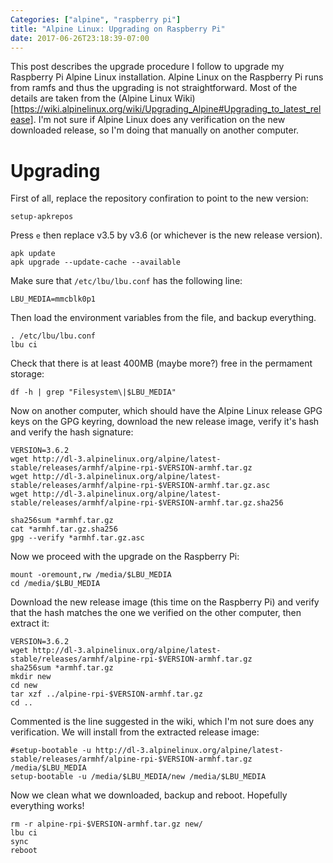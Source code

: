 ```yaml
---
Categories: ["alpine", "raspberry pi"]
title: "Alpine Linux: Upgrading on Raspberry Pi"
date: 2017-06-26T23:18:39-07:00
---
```


This post describes the upgrade procedure I follow to upgrade my Raspberry Pi
Alpine Linux installation.  Alpine Linux on the Raspberry Pi runs from ramfs
and thus the upgrading is not straightforward.  Most of the details are taken
from the (Alpine Linux
Wiki)[https://wiki.alpinelinux.org/wiki/Upgrading_Alpine#Upgrading_to_latest_release].
I'm not sure if Alpine Linux does any verification on the new downloaded
release, so I'm doing that manually on another computer.


# Upgrading

First of all, replace the repository confiration to point to the new version:

```
setup-apkrepos
```

Press `e` then replace v3.5 by v3.6 (or whichever is the new release version).

```
apk update
apk upgrade --update-cache --available
```

Make sure that `/etc/lbu/lbu.conf` has the following line:
```
LBU_MEDIA=mmcblk0p1
```

Then load the environment variables from the file, and backup everything.
```
. /etc/lbu/lbu.conf
lbu ci
```

Check that there is at least 400MB (maybe more?) free in the permament storage:
```
df -h | grep "Filesystem\|$LBU_MEDIA"
```

Now on another computer, which should have the Alpine Linux release GPG keys on
the GPG keyring, download the new release image, verify it's hash and verify
the hash signature:
```
VERSION=3.6.2
wget http://dl-3.alpinelinux.org/alpine/latest-stable/releases/armhf/alpine-rpi-$VERSION-armhf.tar.gz
wget http://dl-3.alpinelinux.org/alpine/latest-stable/releases/armhf/alpine-rpi-$VERSION-armhf.tar.gz.asc
wget http://dl-3.alpinelinux.org/alpine/latest-stable/releases/armhf/alpine-rpi-$VERSION-armhf.tar.gz.sha256

sha256sum *armhf.tar.gz
cat *armhf.tar.gz.sha256
gpg --verify *armhf.tar.gz.asc
```

Now we proceed with the upgrade on the Raspberry Pi:
```
mount -oremount,rw /media/$LBU_MEDIA
cd /media/$LBU_MEDIA
```

Download the new release image (this time on the Raspberry Pi) and verify that
the hash matches the one we verified on the other computer, then extract it:
```
VERSION=3.6.2
wget http://dl-3.alpinelinux.org/alpine/latest-stable/releases/armhf/alpine-rpi-$VERSION-armhf.tar.gz
sha256sum *armhf.tar.gz
mkdir new 
cd new 
tar xzf ../alpine-rpi-$VERSION-armhf.tar.gz
cd ..
```

Commented is the line suggested in the wiki, which I'm not sure does any
verification.  We will install from the extracted release image:
```
#setup-bootable -u http://dl-3.alpinelinux.org/alpine/latest-stable/releases/armhf/alpine-rpi-$VERSION-armhf.tar.gz /media/$LBU_MEDIA
setup-bootable -u /media/$LBU_MEDIA/new /media/$LBU_MEDIA
```

Now we clean what we downloaded, backup and reboot.  Hopefully everything works!
```
rm -r alpine-rpi-$VERSION-armhf.tar.gz new/
lbu ci
sync
reboot
```
